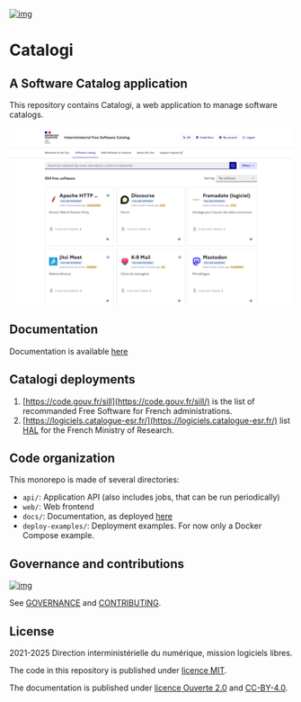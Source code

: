 [![img](https://img.shields.io/badge/We%20support-BlueHats-blue.svg)](https://bluehats.world)

# Catalogi

## A Software Catalog application

This repository contains Catalogi, a web application to manage software catalogs.

![A screenshot of Catalogi for the SILL](catalogi.png)

## Documentation

Documentation is available [here](https://codegouvfr.github.io/catalogi/)

## Catalogi deployments

1. [https://code.gouv.fr/sill](https://code.gouv.fr/sill/) is the list of recommanded Free Software for French administrations.
2. [https://logiciels.catalogue-esr.fr/](https://logiciels.catalogue-esr.fr/) list [HAL](https://hal.science/) for the French Ministry of Research.

## Code organization

This monorepo is made of several directories:

- `api/`: Application API (also includes jobs, that can be run periodically)
- `web/`: Web frontend
- `docs/`: Documentation, as deployed [here](https://codegouvfr.github.io/catalogi/)
- `deploy-examples/`: Deployment examples. For now only a Docker Compose example.

## Governance and contributions

[![img](https://img.shields.io/badge/code.gouv.fr-contributif-blue.svg)](https://code.gouv.fr/documentation/#quels-degres-douverture-pour-les-codes-sources)

See [GOVERNANCE](GOVERNANCE.md) and [CONTRIBUTING](CONTRIBUTING.md).

## License

2021-2025 Direction interministérielle du numérique, mission logiciels libres.

The code in this repository is published under [licence MIT](LICENSES/MIT.txt).

The documentation is published under [licence Ouverte 2.0](LICENSES/Etalab-2.0.md) and [CC-BY-4.0](LICENSES/CC-BY-4.0.txt).
